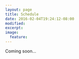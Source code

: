 ```yaml
---
layout: page
title: Schedule
date: 2016-02-04T19:24:12-08:00
modified:
excerpt:
image:
  feature:
---
```


Coming soon...

<!--
  Click on a linked speaker's name to see their slides.

  <table rules="groups">
  <colgroup>
    <col span="1">
  </colgroup>
  <thead>
    <tr>
      <th style="text-align: left">Time</th>
      <th style="text-align: left">Tue. July 19</th>
      <th style="text-align: left">Weds. July 20</th>
      <th style="text-align: left">Thu. July 21</th>
    </tr>
  </thead>
  <tbody>
    <tr>
      <td style="text-align: left">8:30am — 9:00am</td>
      <td style="text-align: left">Registration/coffee</td>
      <td style="text-align: left"></td>
      <td style="text-align: left"></td>
    </tr>
  </tbody>
  <tbody>
    <tr>
      <td style="text-align: left">Morning 1</td>
      <td style="text-align: left"><strong>Intro to EFT</strong></td>
      <td style="text-align: left"><strong>PPE</strong></td>
      <td style="text-align: left"><strong>Proposed overlap scenarios</strong></td>
    </tr>
    <tr>
      <td style="text-align: left"> 9:00am — 10:30am </td>
      <td style="text-align: left">Ira Rothstein</td>
      <td style="text-align: left"><a href="{{ site.url }}/files/Yagi.pdf">Kent Yagi</a></td>
      <td style="text-align: left"><a href="{{ site.url }}/files/Afshordi.pdf">Niayesh Afshordi</a></td>
    </tr>
    <tr>
      <td style="text-align: left"> </td>
      <td style="text-align: left"> </td>
      <td style="text-align: left"><strong>Black hole mimickers</strong></td>
      <td style="text-align: left"><a href="{{ site.url }}/files/Burrage.pdf">Clare Burrage</a></td>
    </tr>
    <tr>
      <td style="text-align: left"> </td>
      <td style="text-align: left"> </td>
      <td style="text-align: left"><a href="{{ site.url }}/files/Cardoso.pdf">Vitor Cardoso</a></td>
      <td style="text-align: left"><a href="{{ site.url }}/files/Sakstein.pdf">Jeremy Sakstein</a></td>
    </tr>
    <tr>
      <td style="text-align: left"> </td>
      <td style="text-align: left"> </td>
      <td style="text-align: left"> </td>
      <td style="text-align: left">Thomas Sotiriou</td>
    </tr>
  </tbody>
  <tbody>
    <tr>
      <td style="text-align: center" colspan="4">Coffee Break 10:30am — 11:00am </td>
    </tr>
  </tbody>
  <tbody>
    <tr>
      <td style="text-align: left">Morning 2</td>
      <td style="text-align: left"><strong>Cosmological frameworks</strong></td>
      <td style="text-align: left"><strong>Cosmological observables</strong></td>
      <td style="text-align: left"><strong>Discussion</strong></td>
    </tr>
    <tr>
      <td style="text-align: left"> 11:00am — 12:30pm </td>
      <td style="text-align: left"><a href="{{ site.url }}/files/Baker.pdf">Tessa Baker</a></td>
      <td style="text-align: left"><a href="{{ site.url }}/files/Hui.pdf">Lam Hui</a></td>
      <td style="text-align: left">Thomas Sotiriou</td>
    </tr>
  </tbody>
  <tbody>
    <tr>
      <td style="text-align: center" colspan="4">Lunch Break 12:30pm — 2:30pm</td>
    </tr>
  </tbody>
  <tbody>
    <tr>
      <td style="text-align: left">Afternoon</td>
      <td style="text-align: left"><strong>PPN and PPK frameworks</strong></td>
      <td style="text-align: left"><strong>Screening</strong></td>
      <td style="text-align: left"> </td>
    </tr>
    <tr>
      <td style="text-align: left"> 2:30pm — 4:00pm </td>
      <td style="text-align: left">Norbert Wex</td>
      <td style="text-align: left">Kazuya Koyama</td>
      <td style="text-align: left"> </td>
    </tr>
  </tbody>
  <tbody>
    <tr>
      <td style="text-align: center" colspan="4"></td>
    </tr>
  </tbody>
  <tbody>
    <tr>
      <td style="text-align: left">Evening</td>
      <td style="text-align: left"></td>
      <td style="text-align: left">Workshop dinner</td>
      <td style="text-align: left"> </td>
    </tr>
    <tr>
      <td style="text-align: left"> </td>
      <td style="text-align: left"></td>
      <td style="text-align: left"> 6:00pm — 9:00pm </td>
      <td style="text-align: left"> </td>
    </tr>
  </tbody>
  </table> -->
